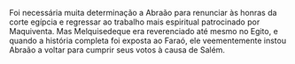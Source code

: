 ﻿Foi necessária muita determinação a Abraão para renunciar às honras da corte egípcia e regressar ao trabalho mais espiritual patrocinado por Maquiventa. Mas Melquisedeque era reverenciado até mesmo no Egito, e quando a história completa foi exposta ao Faraó, ele veementemente instou Abraão a voltar para cumprir seus votos à causa de Salém.